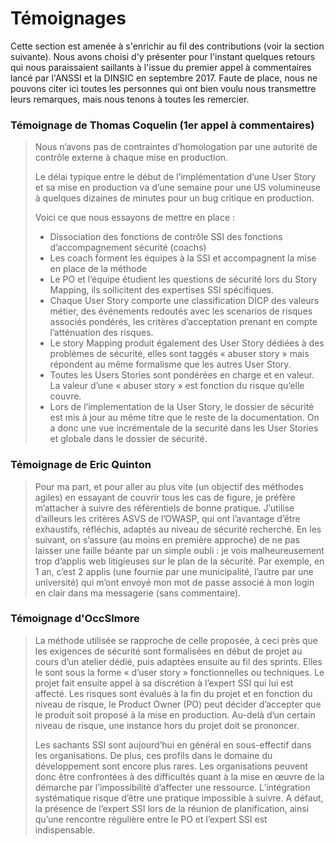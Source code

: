 # Témoignages

Cette section est amenée à s'enrichir au fil des contributions \(voir la section suivante\). Nous avons choisi d'y présenter pour l'instant quelques retours qui nous paraissaient saillants à l'issue du premier appel à commentaires lancé par l'ANSSI et la DINSIC en septembre 2017. Faute de place, nous ne pouvons citer ici toutes les personnes qui ont bien voulu nous transmettre leurs remarques, mais nous tenons à toutes les remercier.

### Témoignage de Thomas Coquelin \(1er appel à commentaires\)

> Nous n’avons pas de contraintes d’homologation par une autorité de contrôle externe à chaque mise en production.
>
> Le délai typique entre le début de l’implémentation d’une User Story et sa mise en production va d’une semaine pour une US volumineuse à quelques dizaines de minutes pour un bug critique en production.
>
> Voici ce que nous essayons de mettre en place :
>
> * Dissociation des fonctions de contrôle SSI des fonctions d’accompagnement sécurité \(coachs\)
> * Les coach forment les équipes à la SSI et accompagnent la mise en place de la méthode
> * Le PO et l’équipe étudient les questions de sécurité lors du Story Mapping, ils sollicitent des expertises SSI spécifiques.
> * Chaque User Story comporte une classification DICP des valeurs métier, des événements redoutés avec les scenarios de risques associés pondérés, les critères d’acceptation prenant en compte l’atténuation des risques.
> * Le story Mapping produit également des User Story dédiées à des problèmes de sécurité, elles sont taggés « abuser story » mais répondent au même formalisme que les autres User Story.
> * Toutes les Users Stories sont pondérées en charge et en valeur. La valeur d’une « abuser story » est fonction du risque qu’elle couvre.
> * Lors de l’implementation de la User Story, le dossier de sécurité est mis à jour au même titre que le reste de la documentation. On a donc une vue incrémentale de la securité dans les User Stories et globale dans le dossier de sécurité.

### Témoignage de Eric Quinton

> Pour ma part, et pour aller au plus vite \(un objectif des méthodes agiles\) en essayant de couvrir tous les cas de figure, je préfère m’attacher à suivre des référentiels de bonne pratique. J’utilise d’ailleurs les critères ASVS de l’OWASP, qui ont l’avantage d’être exhaustifs, réfléchis, adaptés au niveau de sécurité recherché. En les suivant, on s’assure \(au moins en première approche\) de ne pas laisser une faille béante par un simple oubli : je vois malheureusement trop d’applis web litigieuses sur le plan de la sécurité. Par exemple, en 1 an, c’est 2 applis \(une fournie par une municipalité, l’autre par une université\) qui m’ont envoyé mon mot de passe associé à mon login en clair dans ma messagerie \(sans commentaire\).

### Témoignage d'OccSImore

> La méthode utilisée se rapproche de celle proposée, à ceci près que les exigences de sécurité sont formalisées en début de projet au cours d’un atelier dédié, puis adaptées ensuite au fil des sprints. Elles le sont sous la forme « d’user story » fonctionnelles ou techniques. Le projet fait ensuite appel à sa discrétion à l’expert SSI qui lui est affecté. Les risques sont évalués à la fin du projet et en fonction du niveau de risque, le Product Owner \(PO\) peut décider d’accepter que le produit soit proposé à la mise en production. Au-delà d’un certain niveau de risque, une instance hors du projet doit se prononcer.
>
> Les sachants SSI sont aujourd’hui en général en sous-effectif dans les organisations. De plus, ces profils dans le domaine du développement sont encore plus rares. Les organisations peuvent donc être confrontées à des difficultés quant à la mise en œuvre de la démarche par l’impossibilité d’affecter une ressource. L’intégration systématique risque d’être une pratique impossible à suivre. A défaut, la présence de l’expert SSI lors de la réunion de planification, ainsi qu’une rencontre régulière entre le PO et l’expert SSI est indispensable.



